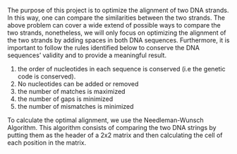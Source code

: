 The purpose of this project is to optimize the alignment of two DNA strands. In this way, one can compare the similarities between the two strands. The above problem can cover a wide extend of possible ways to compare the two strands, nonetheless, we will only focus on optimizing the alignment of the two strands by adding spaces in both DNA sequences. Furthermore, it is important to follow the rules identified below to conserve the DNA sequences’ validity and to provide a meaningful result.

1) the order of nucleotides in each sequence is conserved (i.e the genetic code is conserved).
2) No nucleotides can be added or removed
3) the number of matches is maximized
4) the number of gaps is minimized
5) the number of mismatches is minimized


To calculate the optimal alignment, we use the Needleman-Wunsch Algorithm. This algorithm consists of comparing the two DNA strings by putting them as the header of a 2x2 matrix and then calculating the cell of each position in the matrix.
